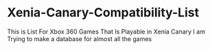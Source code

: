 # Xenia-Canary-Compatibility-List
This is List For Xbox 360 Games That Is Playable in Xenia Canary
I am Trying to make a database for almost all the games
